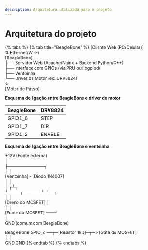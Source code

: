 ```yaml
---
description: Arquitetura utilizada para o projeto
---
```


# Arquitetura do projeto

{% tabs %}
{% tab title="BeagleBone" %}
\[Cliente Web (PC/Celular)]\
⇅ Ethernet/Wi-Fi\
\[BeagleBone]\
├── Servidor Web (Apache/Nginx + Backend Python/C++)\
├── Interface com GPIOs (via PRU ou libgpiod)\
├── Ventoinha\
└── Driver de Motor (ex: DRV8824)\
↓\
\[Motor de Passo]



**Esquema de ligação entre BeagleBone e driver de motor**

| BeagleBone | DRV8824 |
| ---------- | ------- |
| GPIO1\_6   | STEP    |
| GPIO1\_7   | DIR     |
| GPIO1\_2   | ENABLE  |

**Esquema de ligação entre BeagleBone e ventoinha**

+12V (Fonte externa)\
│\
├────────────┐\
│                                   │\
\[Ventoinha] -  \[Diodo 1N4007]\
│                                  │\
│                               ┌┴┐\
└────┬──────┘  └──┐\
&#x20;              │                              │\
\[Dreno do MOSFET]          │\
&#x20;              │                              │\
\[Fonte do MOSFET] ───┘\
&#x20;              │\
&#x20;            GND (comum com BeagleBone)



BeagleBone GPIO\_Z ──┬─\[Resistor 1kΩ]─┬─> \[Gate do MOSFET]\
&#x20;                                            │                               │\
&#x20;                                         GND                         GND
{% endtab %}
{% endtabs %}
